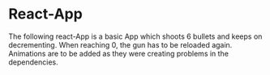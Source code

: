 # React-App
The following react-App is a basic App which shoots 6 bullets and keeps on decrementing.
When reaching 0, the gun has to be reloaded again.
Animations are to be added as they were creating problems in the dependencies.
